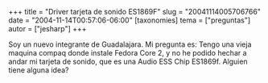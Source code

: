 +++
title = "Driver tarjeta de sonido ES1869F"
slug = "20041114005706766"
date = "2004-11-14T00:57:06-06:00"
[taxonomies]
tema = ["preguntas"]
autor = ["jesharp"]
+++

Soy un nuevo integrante de Guadalajara. Mi pregunta es: Tengo una vieja
maquina compaq donde instale Fedora Core 2, y no he podido hechar a
andar mi tarjeta de sonido, que es una Audio ESS Chip ES1869f. Alguien
tiene alguna idea?
